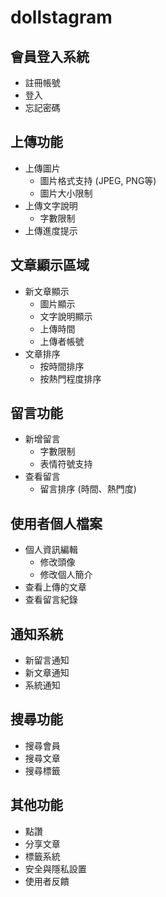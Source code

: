 # dollstagram

## 會員登入系統
- 註冊帳號
- 登入
- 忘記密碼

## 上傳功能
- 上傳圖片
  - 圖片格式支持 (JPEG, PNG等)
  - 圖片大小限制
- 上傳文字說明
  - 字數限制
- 上傳進度提示

## 文章顯示區域
- 新文章顯示
  - 圖片顯示
  - 文字說明顯示
  - 上傳時間
  - 上傳者帳號
- 文章排序
  - 按時間排序
  - 按熱門程度排序

## 留言功能
- 新增留言
  - 字數限制
  - 表情符號支持
- 查看留言
  - 留言排序 (時間、熱門度)

## 使用者個人檔案
- 個人資訊編輯
  - 修改頭像
  - 修改個人簡介
- 查看上傳的文章
- 查看留言紀錄

## 通知系統
- 新留言通知
- 新文章通知
- 系統通知

## 搜尋功能
- 搜尋會員
- 搜尋文章
- 搜尋標籤

## 其他功能
- 點讚
- 分享文章
- 標籤系統
- 安全與隱私設置
- 使用者反饋
